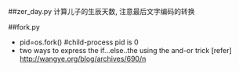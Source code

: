 ##zer_day.py
计算儿子的生辰天数, 注意最后文字编码的转换

##fork.py
- pid=os.fork() #child-process pid is 0
- two ways to express the if...else..the using the and-or trick [refer] http://wangye.org/blog/archives/690/n
